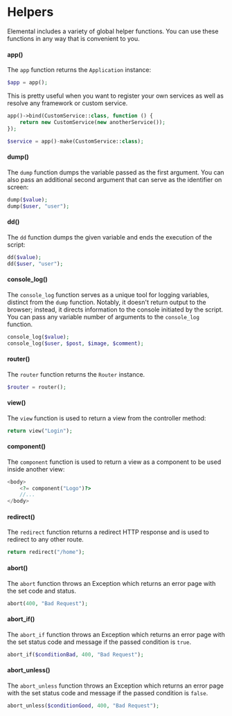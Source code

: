 # Helpers

Elemental includes a variety of global helper functions. You can use these functions in any way that is convenient to you.

#### app()
The `app` function returns the `Application` instance:

```php
$app = app();
```
This is pretty useful when you want to register your own services as well as resolve any framework or custom service.

```php
app()->bind(CustomService::class, function () {
    return new CustomService(new anotherService());
});

$service = app()-make(CustomService::class);
```

#### dump()
The `dump` function dumps the variable passed as the first argument. You can also pass an additional second argument that can serve as the identifier on screen:
```php
dump($value);
dump($user, "user");
```

#### dd()
The `dd` function dumps the given variable and ends the execution of the script:
```php
dd($value);
dd($user, "user");
```

#### console_log()
The `console_log` function serves as a unique tool for logging variables, distinct from the `dump` function. Notably, it doesn't return output to the browser; instead, it directs information to the console initiated by the script. You can pass any variable number of arguments to the `console_log` function.

```php
console_log($value);
console_log($user, $post, $image, $comment);
```

#### router()
The `router` function returns the `Router` instance.
```php
$router = router();
```

#### view()
The `view` function is used to return a view from the controller method:
```php
return view("Login");
```

#### component()
The `component` function is used to return a view as a component to be used inside another view:
```php
<body>
	<?= component("Logo")?>
	//...
</body>
```

#### redirect()
The `redirect` function returns a redirect HTTP response and is used to redirect to any other route.
```php
return redirect("/home");
```

#### abort()
The `abort` function throws an Exception which returns an error page with the set code and status.
```php
abort(400, "Bad Request");
```

#### abort_if()
The `abort_if` function throws an Exception which returns an error page with the set status code and message if the passed condition is `true`.
```php
abort_if($conditionBad, 400, "Bad Request");
```

#### abort_unless()
The `abort_unless` function throws an Exception which returns an error page with the set status code and message if the passed condition is `false`.
```php
abort_unless($conditionGood, 400, "Bad Request");
```
